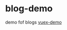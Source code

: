 # blog-demo
demo fof blogs
[vuex-demo](https://rencoo.github.io/blog-demo/vuex-demo/index.prod.html)
